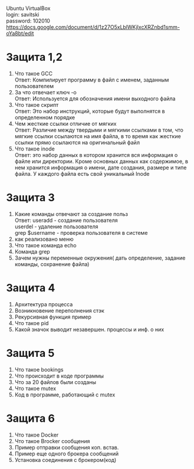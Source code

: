 <br>Ubuntu VirtualBox
<br>login: savitski
<br>password: 102010
https://docs.google.com/document/d/1z27O5xLblWKjIxcXRZnbd1smm-oYa8bt/edit

# Защита 1,2
1. Что такое GCC<br>
Ответ: Компилирует программу в файл с именем, заданным пользователем
2. За что отвечает ключ -o<br>
Ответ: Используется для обозначения имени выходного файла
3. Что такое скрипт<br>
Ответ: Это набор инструкций, которые будут выполнятся в определенном порядке
4. Чем жесткие ссылки отличие от мягких<br>
Ответ: Различие между твердыми и мягкими ссылками в том, что мягкие ссылки ссылаются на имя файла, в то время как жесткие ссылки прямо ссылаются на оригинальный файл
5. Что такое inode<br>
Ответ: это набор данных в котором хранится вся информация о файле или директории. Кроме основных данных как содержимое, в нем хранится информация о имени, дате создания, размере и типе файла. У каждого файла есть свой уникальный Inode
# Защита 3
1. Какие команды отвечают за создание польз<br>
Ответ: useradd - создание пользователя<br>
       userdel - удаление пользователя<br>
       grep $username - проверка пользователя в системе<br>
2. как реализовано меню<br>
3. Что такое команда echo<br>
4. Команда grep<br>
5. Зачем нужны переменные окружения( дать определение, задание команды, сохранение файла)<br>
# Защита 4
1. Архитектура процесса<br>
2. Возникновение переполнения стэк<br>
3. Рекурсивная функция пример<br>
4. Что такое pid<br>
5. Какой значок выводит незавершен. процессы и инф. о них<br>
# Защита 5
1. Что такое bookings<br>
2. Что происходит в коде программы<br>
3. Что за 20 файлов были созданы<br>
4. Что такое mutex<br>
5. Код в программе, работающий с mutex<br>
# Защита 6
1. Что такое Docker<br>
2. Что такое Brocker сообщения<br>
3. Пример отправки сообщения коп. встав.<br>
4. Пример еще одного брокера сообщений<br>
5. Установка соединения с брокером(код)<br>
